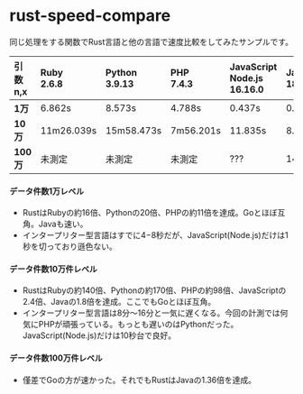 # rust-speed-compare
同じ処理をする関数でRust言語と他の言語で速度比較をしてみたサンプルです。


|引数n,x|Ruby<br/>2.6.8|Python<br/>3.9.13|PHP<br/>7.4.3|JavaScript<br>Node.js 16.16.0|Java<br/>18.0.2|Go<br/>1.18|Rust<br/>1.62.1|
|:---|:---|:---|:---|:---|:---|:---|:---|
|**1万**|6.862s|8.573s|4.788s|0.437s|0.222s|0.544s|0.423s|
|**10万**|11m26.039s|15m58.473s|7m56.201s|11.835s|8.516s|4.706s|4.866s|
|**100万**|未測定|未測定|未測定|???|14m22.989s|10m5.680s |10m13.068s|

#### データ件数1万レベル
- RustはRubyの約16倍、Pythonの20倍、PHPの約11倍を達成。Goとほぼ互角。Javaも速い。
- インタープリター型言語はすでに4−8秒だが、JavaScript(Node.js)だけは1秒を切っており遜色ない。

#### データ件数10万件レベル
- RustはRubyの約140倍、Pythonの約170倍、PHPの約98倍、JavaScriptの2.4倍、Javaの1.8倍を達成。ここでもGoとほぼ互角。
- インタープリター型言語は8分〜16分と一気に遅くなる。今回の計測では何気にPHPが頑張っている。もっとも遅いのはPythonだった。JavaScript(Node.js)だけは10秒台で良好。

#### データ件数100万件レベル
- 僅差でGoの方が速かった。それでもRustはJavaの1.36倍を達成。
